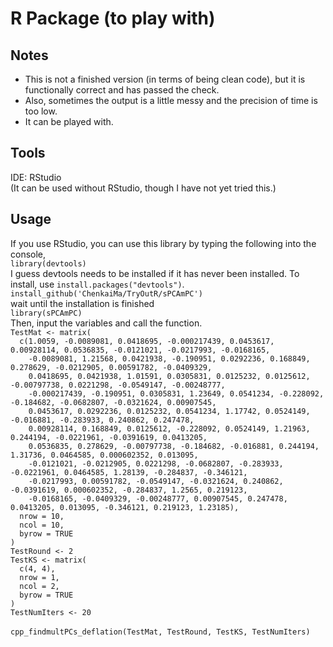 # R Package (to play with)
## Notes
- This is not a finished version (in terms of being clean code), but it is functionally correct and has passed the check.
- Also, sometimes the output is a little messy and the precision of time is too low.
- It can be played with.
## Tools
IDE: RStudio<br />
(It can be used without RStudio, though I have not yet tried this.) 
## Usage
If you use RStudio, you can use this library by typing the following into the console,<br />
`library(devtools)`<br />
I guess devtools needs to be installed if it has never been installed. To install, use `install.packages("devtools")`.<br />
`install_github('ChenkaiMa/TryOutR/sPCAmPC')`<br />
wait until the installation is finished<br />
`library(sPCAmPC)`<br />
Then, input the variables and call the function.<br />
`TestMat <- matrix(`<br />
`  c(1.0059, -0.0089081, 0.0418695, -0.000217439, 0.0453617, 0.00928114, 0.0536835, -0.0121021, -0.0217993, -0.0168165,`<br />
`    -0.0089081, 1.21568, 0.0421938, -0.190951, 0.0292236, 0.168849, 0.278629, -0.0212905, 0.00591782, -0.0409329,`<br />
`    0.0418695, 0.0421938, 1.01591, 0.0305831, 0.0125232, 0.0125612, -0.00797738, 0.0221298, -0.0549147, -0.00248777,`<br />
`    -0.000217439, -0.190951, 0.0305831, 1.23649, 0.0541234, -0.228092, -0.184682, -0.0682807, -0.0321624, 0.00907545,`<br />
`    0.0453617, 0.0292236, 0.0125232, 0.0541234, 1.17742, 0.0524149, -0.016881, -0.283933, 0.240862, 0.247478,`<br />
`    0.00928114, 0.168849, 0.0125612, -0.228092, 0.0524149, 1.21963, 0.244194, -0.0221961, -0.0391619, 0.0413205,`<br />
`    0.0536835, 0.278629, -0.00797738, -0.184682, -0.016881, 0.244194, 1.31736, 0.0464585, 0.000602352, 0.013095,`<br />
`    -0.0121021, -0.0212905, 0.0221298, -0.0682807, -0.283933, -0.0221961, 0.0464585, 1.28139, -0.284837, -0.346121,`<br />
`    -0.0217993, 0.00591782, -0.0549147, -0.0321624, 0.240862, -0.0391619, 0.000602352, -0.284837, 1.2565, 0.219123,`<br />
`    -0.0168165, -0.0409329, -0.00248777, 0.00907545, 0.247478, 0.0413205, 0.013095, -0.346121, 0.219123, 1.23185),`<br />
`  nrow = 10,`<br />
`  ncol = 10,`<br />
`  byrow = TRUE`<br />
`)`<br />
`TestRound <- 2`<br />
`TestKS <- matrix(`<br />
`  c(4, 4),`<br />
`  nrow = 1,`<br />
`  ncol = 2,`<br />
`  byrow = TRUE`<br />
`)`<br />
`TestNumIters <- 20`<br />
<br />
`cpp_findmultPCs_deflation(TestMat, TestRound, TestKS, TestNumIters)`
